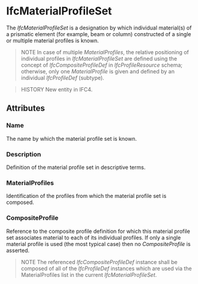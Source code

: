 # IfcMaterialProfileSet

The _IfcMaterialProfileSet_ is a designation by which individual material(s) of a prismatic element (for example, beam or column) constructed of a single or multiple material profiles is known.

> NOTE In case of multiple _MaterialProfiles_, the relative positioning of individual profiles in _IfcMaterialProfileSet_ are defined using the concept of _IfcCompositeProfileDef_ in _IfcProfileResource_ schema; otherwise, only one _MaterialProfile_ is given and defined by an individual _IfcProfileDef_ (subtype).

> HISTORY New entity in IFC4.

## Attributes

### Name
The name by which the material profile set is known.

### Description
Definition of the material profile set in descriptive terms.

### MaterialProfiles
Identification of the profiles from which the material profile set is composed.

### CompositeProfile
Reference to the composite profile definition for which this material profile set associates material to each of its individual profiles. If only a single material profile is used (the most typical case) then no _CompositeProfile_ is asserted.

> NOTE The referenced _IfcCompositeProfileDef_ instance shall be composed of all of the _IfcProfileDef_ instances which are used via the MaterialProfiles list in the current _IfcMaterialProfileSet_.
